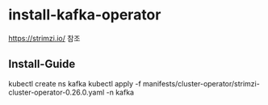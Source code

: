 # install-kafka-operator
https://strimzi.io/ 참조


## Install-Guide
kubectl create ns kafka
kubectl apply -f manifests/cluster-operator/strimzi-cluster-operator-0.26.0.yaml -n kafka
